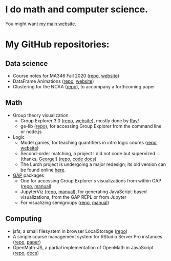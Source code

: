 
# I do math and computer science.

You might want [my main website](https://nathancarter.github.io).

# My GitHub repositories:

## Data science

 * Course notes for MA346 Fall 2020 ([repo](https://github.com/nathancarter/MA346-course-notes),
   [website](https://nathancarter.github.io/MA346-course-notes/))
 * DataFrame Animations ([repo](https://github.com/nathancarter/dataframe-animations),
   [website](https://nathancarter.github.io/dataframe-animations/))
 * Clustering for the NCAA ([repo](https://github.com/nathancarter/clustering-for-ncaa)),
   to accompany a forthcoming paper

## Math

 * Group theory visualization
    * Group Explorer 3.0 ([repo](https://github.com/nathancarter/group-explorer),
      [website](http://nathancarter.github.io/group-explorer/index.html)), mostly
      done by [Ray](https://github.com/rayellis4)!
    * ge-lib ([repo](https://github.com/nathancarter/ge-lib)), for accessing Group
      Explorer from the command line or node.js
 * Logic
    * Model games, for teaching quantifiers in intro logic coures
      ([repo](https://github.com/nathancarter/model-games),
      [website](https://nathancarter.github.io/model-games/))
    * Second-order matching, a project I did not code but supervized
      (thanks, [George](https://github.com/GeorgeTillisch)!)
      ([repo](https://github.com/lurchmath/second-order-matching),
      [code docs](https://lurchmath.github.io/second-order-matching/docs/))
    * The Lurch project is undergoing a major redesign; its old version can be
      found online [here](http://lurchmath.org/).
 * [GAP](http://www.gap-system.org/) packages
    * One for accessing Group Explorer's visualizations from within GAP
      ([repo](https://github.com/nathancarter/gap-pkg-groupexplorer),
      [manual](https://nathancarter.github.io/gap-pkg-groupexplorer/))
    * JupyterViz ([repo](https://github.com/nathancarter/jupyterviz),
      [manual](https://nathancarter.github.io/jupyterviz/)), for generating
      JavaScript-based visualizations, from the GAP REPL or from Jupyter
    * For visualizing semigroups ([repo](https://github.com/nathancarter/semigroupviz),
      [manual](https://nathancarter.github.io/semigroupviz/))

## Computing

 * jsfs, a small filesystem in browser LocalStorage
   ([repo](https://github.com/nathancarter/jsfs))
 * A simple course management system for RStudio Server Pro instances
   ([repo](https://github.com/nathancarter/simplecms),
   [paper](https://escholarship.org/uc/item/5092x4hx))
 * OpenMath-JS, a partial implementation of OpenMath in JavaScript
   ([repo](https://github.com/lurchmath/openmath-js),
   [docs](https://lurchmath.github.io/openmath-js/site/))
